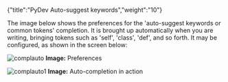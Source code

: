 {"title":"PyDev Auto-suggest keywords","weight":"10"}

The image below shows the preferences for the 'auto-suggest keywords or common tokens' completion. It is brought up automatically when you are writing, bringing tokens such as 'self', 'class', 'def', and so forth. It may be configured, as shown in the screen below:

![complauto](/Images/appc/pydev.org/images/completion/complauto.png)
**Image:** Preferences

![complauto1](/Images/appc/pydev.org/images/completion/complauto1.png)
**Image:** Auto-completion in action

